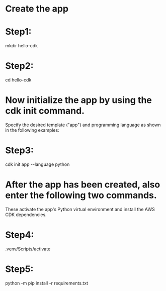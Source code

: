 # Create the app

# Step1:
mkdir hello-cdk
# Step2:
cd hello-cdk
       
       
# Now initialize the app by using the cdk init command. 


Specify the desired template ("app") and programming language as shown in the following examples:
# Step3: 
cdk init app --language python

# After the app has been created, also enter the following two commands. 


These activate the app's Python virtual environment and install the AWS CDK dependencies.
# Step4: 
.venv/Scripts/activate
# Step5: 
python -m pip install -r requirements.txt
